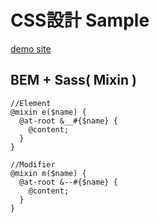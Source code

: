 # CSS設計 Sample

[demo site](http://css-architecture.yuta-k.net/)


## BEM + Sass( Mixin )

```
//Element
@mixin e($name) {
  @at-root &__#{$name} {
    @content;
  }
}

//Modifier
@mixin m($name) {
  @at-root &--#{$name} {
    @content;
  }
}
```
